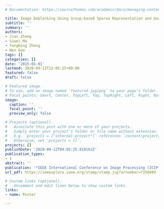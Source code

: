 ```yaml
---
# Documentation: https://sourcethemes.com/academic/docs/managing-content/

title: Image Deblocking Using Group-based Sparse Representation and Quantization Constraint Prior
subtitle: ''
summary: ''
authors:
- Jian Zhang
- Siwei Ma
- Yongbing Zhang
- Wen Gao
tags: []
categories: []
date: '2015-01-01'
lastmod: 2020-09-12T12:05:25+08:00
featured: false
draft: false

# Featured image
# To use, add an image named `featured.jpg/png` to your page's folder.
# Focal points: Smart, Center, TopLeft, Top, TopRight, Left, Right, BottomLeft, Bottom, BottomRight.
image:
  caption: ''
  focal_point: ''
  preview_only: false

# Projects (optional).
#   Associate this post with one or more of your projects.
#   Simply enter your project's folder or file name without extension.
#   E.g. `projects = ["internal-project"]` references `content/project/deep-learning/index.md`.
#   Otherwise, set `projects = []`.
projects: []
publishDate: '2020-09-12T04:05:25.818163Z'
publication_types:
- 1
abstract: ''
publication: '*IEEE International Conference on Image Processing (ICIP)*'
url_pdf: https://ieeexplore.ieee.org/stamp/stamp.jsp?arnumber=7350809

# Custom links (optional).
#   Uncomment and edit lines below to show custom links.
links:
- name: Poster

---
```

